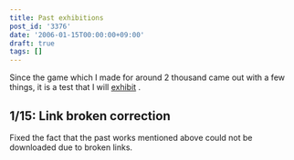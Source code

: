 ```yaml
---
title: Past exhibitions
post_id: '3376'
date: '2006-01-15T00:00:00+09:00'
draft: true
tags: []
---
```


Since the game which I made for around 2 thousand came out with a few things, it is a test that I will [exhibit](/tag/hsp) .

## 1/15: Link broken correction

Fixed the fact that the past works mentioned above could not be downloaded due to broken links.

